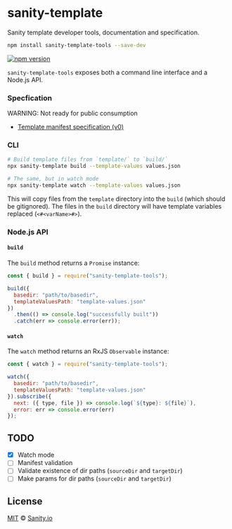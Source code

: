 # sanity-template

Sanity template developer tools, documentation and specification.

```sh
npm install sanity-template-tools --save-dev
```

[![npm version](https://img.shields.io/npm/v/sanity-template-tools.svg?style=flat-square)](https://www.npmjs.com/package/sanity-template-tools)

`sanity-template-tools` exposes both a command line interface and a Node.js API.

### Specfication
WARNING: Not ready for public consumption
- [Template manifest specification (v0)](SPEC-MANIFEST-V0.md) 

### CLI

```sh
# Build template files from `template/` to `build/`
npx sanity-template build --template-values values.json

# The same, but in watch mode
npx sanity-template watch --template-values values.json
```

This will copy files from the `template` directory into the `build` (which should be gitignored). The files in the `build` directory will have template variables replaced (`<#<varName>#>`).

### Node.js API

#### `build`

The `build` method returns a `Promise` instance:

```js
const { build } = require("sanity-template-tools");

build({
  basedir: "path/to/basedir",
  templateValuesPath: "template-values.json"
})
  .then(() => console.log("successfully built"))
  .catch(err => console.error(err));
```

#### `watch`

The `watch` method returns an RxJS `Observable` instance:

```js
const { watch } = require("sanity-template-tools");

watch({
  basedir: "path/to/basedir",
  templateValuesPath: "template-values.json"
}).subscribe({
  next: ({ type, file }) => console.log(`${type}: ${file}`),
  error: err => console.error(err)
});
```

## TODO

- [x] Watch mode
- [ ] Manifest validation
- [ ] Validate existence of dir paths (`sourceDir` and `targetDir`)
- [ ] Make params for dir paths (`sourceDir` and `targetDir`)

## License

[MIT](LICENSE) © [Sanity.io](https://www.sanity.io)
